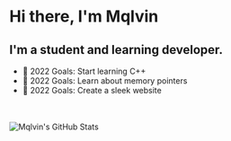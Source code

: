 # Hi there, I'm Mqlvin

## I'm a student and learning developer.

- 🥅 2022 Goals: Start learning C++
- 🥅 2022 Goals: Learn about memory pointers
- 🥅 2022 Goals: Create a sleek website

<br/>
<br/>

<img align="center" alt="Mqlvin's GitHub Stats" src="https://github-readme-stats.vercel.app/api?username=Mqlvin&show_icons=true&hide_border=false&title_color=199900&icon_color=68EB4E&bg_color=1C1C1C&text_color=ffffff"/>

